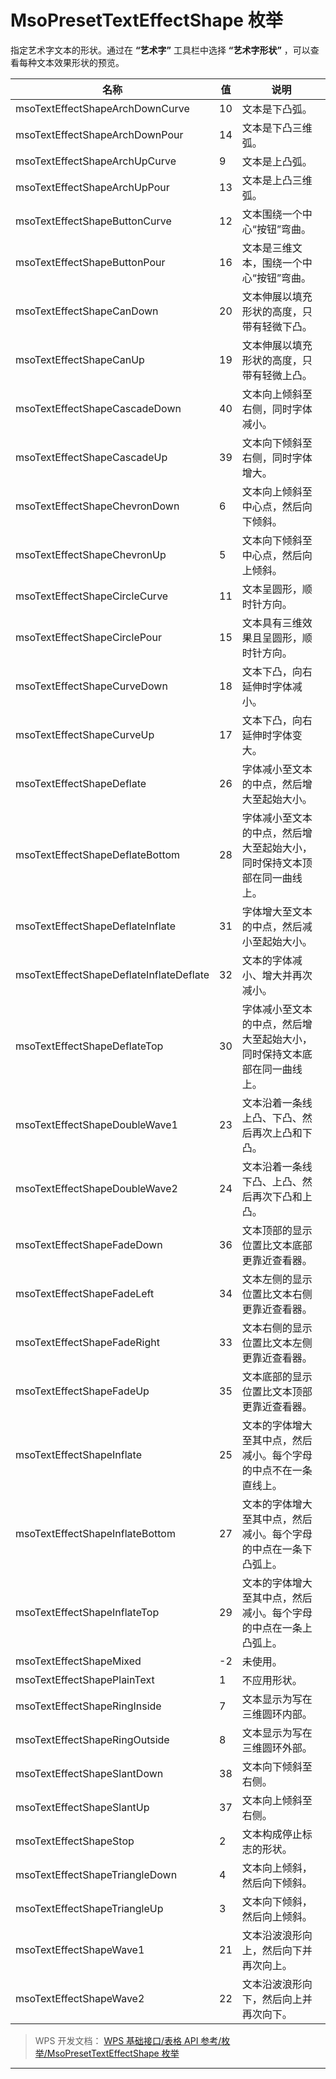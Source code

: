 # MsoPresetTextEffectShape 枚举

指定艺术字文本的形状。通过在 **“艺术字”** 工具栏中选择 **“艺术字形状”** ，可以查看每种文本效果形状的预览。

| 名称                                    | 值  | 说明                                                                     |
|-----------------------------------------|-----|--------------------------------------------------------------------------|
| msoTextEffectShapeArchDownCurve         | 10  | 文本是下凸弧。                                                           |
| msoTextEffectShapeArchDownPour          | 14  | 文本是下凸三维弧。                                                       |
| msoTextEffectShapeArchUpCurve           | 9   | 文本是上凸弧。                                                           |
| msoTextEffectShapeArchUpPour            | 13  | 文本是上凸三维弧。                                                       |
| msoTextEffectShapeButtonCurve           | 12  | 文本围绕一个中心“按钮”弯曲。                                             |
| msoTextEffectShapeButtonPour            | 16  | 文本是三维文本，围绕一个中心“按钮”弯曲。                                 |
| msoTextEffectShapeCanDown               | 20  | 文本伸展以填充形状的高度，只带有轻微下凸。                               |
| msoTextEffectShapeCanUp                 | 19  | 文本伸展以填充形状的高度，只带有轻微上凸。                               |
| msoTextEffectShapeCascadeDown           | 40  | 文本向上倾斜至右侧，同时字体减小。                                       |
| msoTextEffectShapeCascadeUp             | 39  | 文本向下倾斜至右侧，同时字体增大。                                       |
| msoTextEffectShapeChevronDown           | 6   | 文本向上倾斜至中心点，然后向下倾斜。                                     |
| msoTextEffectShapeChevronUp             | 5   | 文本向下倾斜至中心点，然后向上倾斜。                                     |
| msoTextEffectShapeCircleCurve           | 11  | 文本呈圆形，顺时针方向。                                                 |
| msoTextEffectShapeCirclePour            | 15  | 文本具有三维效果且呈圆形，顺时针方向。                                   |
| msoTextEffectShapeCurveDown             | 18  | 文本下凸，向右延伸时字体减小。                                           |
| msoTextEffectShapeCurveUp               | 17  | 文本下凸，向右延伸时字体变大。                                           |
| msoTextEffectShapeDeflate               | 26  | 字体减小至文本的中点，然后增大至起始大小。                               |
| msoTextEffectShapeDeflateBottom         | 28  | 字体减小至文本的中点，然后增大至起始大小，同时保持文本顶部在同一曲线上。 |
| msoTextEffectShapeDeflateInflate        | 31  | 字体增大至文本的中点，然后减小至起始大小。                               |
| msoTextEffectShapeDeflateInflateDeflate | 32  | 文本的字体减小、增大并再次减小。                                         |
| msoTextEffectShapeDeflateTop            | 30  | 字体减小至文本的中点，然后增大至起始大小，同时保持文本底部在同一曲线上。 |
| msoTextEffectShapeDoubleWave1           | 23  | 文本沿着一条线上凸、下凸、然后再次上凸和下凸。                           |
| msoTextEffectShapeDoubleWave2           | 24  | 文本沿着一条线下凸、上凸、然后再次下凸和上凸。                           |
| msoTextEffectShapeFadeDown              | 36  | 文本顶部的显示位置比文本底部更靠近查看器。                               |
| msoTextEffectShapeFadeLeft              | 34  | 文本左侧的显示位置比文本右侧更靠近查看器。                               |
| msoTextEffectShapeFadeRight             | 33  | 文本右侧的显示位置比文本左侧更靠近查看器。                               |
| msoTextEffectShapeFadeUp                | 35  | 文本底部的显示位置比文本顶部更靠近查看器。                               |
| msoTextEffectShapeInflate               | 25  | 文本的字体增大至其中点，然后减小。每个字母的中点不在一条直线上。         |
| msoTextEffectShapeInflateBottom         | 27  | 文本的字体增大至其中点，然后减小。每个字母的中点在一条下凸弧上。         |
| msoTextEffectShapeInflateTop            | 29  | 文本的字体增大至其中点，然后减小。每个字母的中点在一条上凸弧上。         |
| msoTextEffectShapeMixed                 | -2  | 未使用。                                                                 |
| msoTextEffectShapePlainText             | 1   | 不应用形状。                                                             |
| msoTextEffectShapeRingInside            | 7   | 文本显示为写在三维圆环内部。                                             |
| msoTextEffectShapeRingOutside           | 8   | 文本显示为写在三维圆环外部。                                             |
| msoTextEffectShapeSlantDown             | 38  | 文本向下倾斜至右侧。                                                     |
| msoTextEffectShapeSlantUp               | 37  | 文本向上倾斜至右侧。                                                     |
| msoTextEffectShapeStop                  | 2   | 文本构成停止标志的形状。                                                 |
| msoTextEffectShapeTriangleDown          | 4   | 文本向上倾斜，然后向下倾斜。                                             |
| msoTextEffectShapeTriangleUp            | 3   | 文本向下倾斜，然后向上倾斜。                                             |
| msoTextEffectShapeWave1                 | 21  | 文本沿波浪形向上，然后向下并再次向上。                                   |
| msoTextEffectShapeWave2                 | 22  | 文本沿波浪形向下，然后向上并再次向下。                                   |

> WPS 开发文档： [WPS 基础接口/表格 API 参考/枚举/MsoPresetTextEffectShape 枚举](https://qn.cache.wpscdn.cn/encs/doc/office_v19/topics/WPS%20%E5%9F%BA%E7%A1%80%E6%8E%A5%E5%8F%A3/%E8%A1%A8%E6%A0%BC%20API%20%E5%8F%82%E8%80%83/%E6%9E%9A%E4%B8%BE/MsoPresetTextEffectShape%20%E6%9E%9A%E4%B8%BE.html)

------------------------------------------------------------------------
